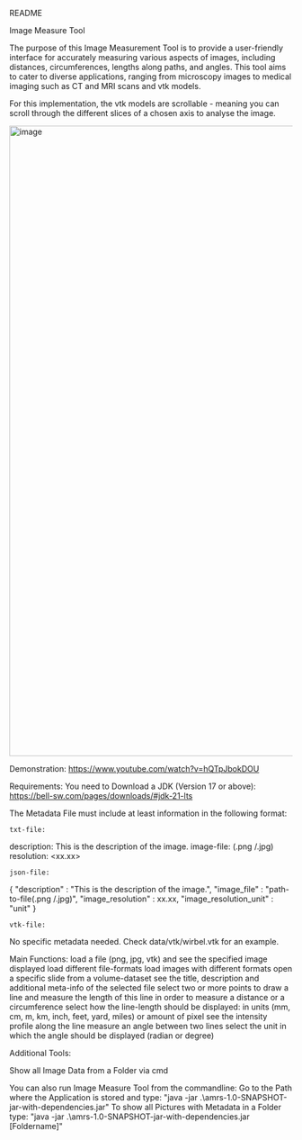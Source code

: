 README

Image Measure Tool

The purpose of this Image Measurement Tool is to provide a user-friendly interface for accurately measuring various aspects of images, including distances, circumferences, lengths along paths, and angles.
This tool aims to cater to diverse applications, ranging from microscopy images to medical imaging such as CT and MRI scans and vtk models. 

For this implementation, the vtk models are scrollable - meaning you can scroll through the different slices of a chosen axis to analyse the image.

<img width="1120" alt="image" src="https://github.com/Nailujj/Medical-Image-Measurement-Tool/assets/62629570/19134972-1b66-4ec5-93cf-2e9119e633f4">


Demonstration: https://www.youtube.com/watch?v=hQTpJbokDOU


Requirements:
You need to Download a JDK (Version 17 or above):
https://bell-sw.com/pages/downloads/#jdk-21-lts


The Metadata File must include at least information in the following format:

```
txt-file:
```
description: This is the description of the image.
image-file: <path-to-image-file>(.png /.jpg)
resolution: <xx.xx> <unit>

```
json-file:
```
{
"description" : "This is the description of the image.",
"image_file"  : "path-to-file(.png /.jpg)",
"image_resolution"  : xx.xx,
"image_resolution_unit" : "unit"
}

```
vtk-file:
```
No specific metadata needed. Check data/vtk/wirbel.vtk for an example.



Main Functions:
load a file (png, jpg, vtk) and see the specified image displayed
load different file-formats
load images with different formats
open a specific slide from a volume-dataset
see the title, description and additional meta-info of the selected file
select two or more points to draw a line and measure the length of this line in order to measure a distance or a circumference
select how the line-length should be displayed: in units (mm, cm, m, km, inch, feet, yard, miles) or amount of pixel
see the intensity profile along the line
measure an angle between two lines
select the unit in which the angle should be displayed (radian or degree)




Additional Tools:

Show all Image Data from a Folder via cmd

You can also run Image Measure Tool from the commandline:
Go to the Path where the Application is stored and type: "java -jar .\amrs-1.0-SNAPSHOT-jar-with-dependencies.jar"
To show all Pictures with Metadata in a Folder type: "java -jar .\amrs-1.0-SNAPSHOT-jar-with-dependencies.jar [Foldername]"







